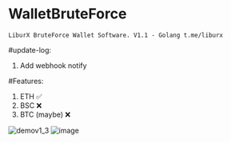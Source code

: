 # WalletBruteForce
`LiburX BruteForce Wallet Software. V1.1 - Golang
t.me/liburx`

#update-log:
1. Add webhook notify

#Features:
1. ETH ✅
2. BSC ❌
3. BTC (maybe) ❌

![demov1_3](https://github.com/learnjavalorant/WalletBruteForce/assets/93646171/954af2cc-8dfd-4078-a54c-4c74e3e8e5fc)
![image](https://github.com/learnjavalorant/WalletBruteForce/assets/93646171/8f0b937b-5842-4869-8383-ecb90185428d)
